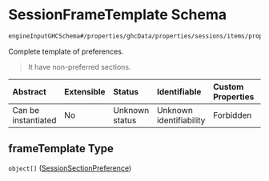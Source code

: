 # SessionFrameTemplate Schema

```txt
engineInputGHCSchema#/properties/ghcData/properties/sessions/items/properties/frameTemplate
```

Complete template of preferences.

> It have non-preferred sections.

| Abstract            | Extensible | Status         | Identifiable            | Custom Properties | Additional Properties | Access Restrictions | Defined In                                                        |
| :------------------ | :--------- | :------------- | :---------------------- | :---------------- | :-------------------- | :------------------ | :---------------------------------------------------------------- |
| Can be instantiated | No         | Unknown status | Unknown identifiability | Forbidden         | Allowed               | none                | [ghc.schema.json*](../out/ghc.schema.json "open original schema") |

## frameTemplate Type

`object[]` ([SessionSectionPreference](ghc-properties-ghcdata-properties-sessions-session-properties-sessionframetemplate-sessionsectionpreference.md))
